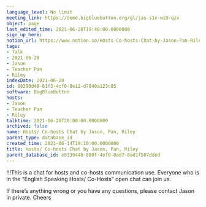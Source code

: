 ```yaml
---
language_level: No limit
meeting_link: https://demo.bigbluebutton.org/gl/jas-s1x-wi9-qzv
object: page
last_edited_time: 2021-06-20T19:48:00.0000000
sign_up_here: 
notion_url: https://www.notion.so/Hosts-Co-hosts-Chat-by-Jason-Pan-Riley-68390d4881f34cf08e12d7840a123c85
tags:
- Talk
- 2021-06-20
- Jason
- Teacher Pan
- Riley
indexDate: 2021-06-20
id: 68390d48-81f3-4cf0-8e12-d7840a123c85
software: BigBlueBotton
hosts:
- Jason
- Teacher Pan
- Riley
talktime: 2021-06-20T20:00:00.0000000
archived: false
name: Hosts/ Co-hosts Chat by Jason, Pan, Riley
parent_type: database_id
created_time: 2021-06-14T19:10:00.0000000
title: Hosts/ Co-hosts Chat by Jason, Pan, Riley
parent_database_id: e9339446-880f-4ef0-8ad7-8ad1f507dded
---
```


!!!This is a chat for hosts and co-hosts communication use. Everyone who is in the “English Speaking Hosts/ Co-Hosts” open chat can join us.

If there’s anything wrong or you have any questions, please contact Jason in private. Cheers

